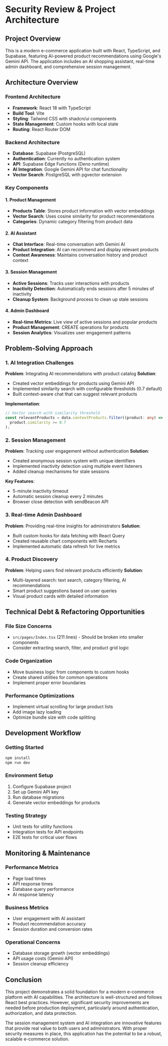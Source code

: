 
# Security Review & Project Architecture

## Project Overview

This is a modern e-commerce application built with React, TypeScript, and Supabase, featuring AI-powered product recommendations using Google's Gemini API. The application includes an AI shopping assistant, real-time admin dashboard, and comprehensive session management.

## Architecture Overview

### Frontend Architecture
- **Framework**: React 18 with TypeScript
- **Build Tool**: Vite
- **Styling**: Tailwind CSS with shadcn/ui components
- **State Management**: Custom hooks with local state
- **Routing**: React Router DOM

### Backend Architecture
- **Database**: Supabase (PostgreSQL)
- **Authentication**: Currently no authentication system
- **API**: Supabase Edge Functions (Deno runtime)
- **AI Integration**: Google Gemini API for chat functionality
- **Vector Search**: PostgreSQL with pgvector extension

### Key Components

#### 1. Product Management
- **Products Table**: Stores product information with vector embeddings
- **Vector Search**: Uses cosine similarity for product recommendations
- **Categories**: Dynamic category filtering from product data

#### 2. AI Assistant
- **Chat Interface**: Real-time conversation with Gemini AI
- **Product Integration**: AI can recommend and display relevant products
- **Context Awareness**: Maintains conversation history and product context

#### 3. Session Management
- **Active Sessions**: Tracks user interactions with products
- **Inactivity Detection**: Automatically ends sessions after 5 minutes of inactivity
- **Cleanup System**: Background process to clean up stale sessions

#### 4. Admin Dashboard
- **Real-time Metrics**: Live view of active sessions and popular products
- **Product Management**: CREATE operations for products
- **Session Analytics**: Visualizes user engagement patterns

## Problem-Solving Approach

### 1. AI Integration Challenges

**Problem**: Integrating AI recommendations with product catalog
**Solution**: 
- Created vector embeddings for products using Gemini API
- Implemented similarity search with configurable thresholds (0.7 default)
- Built context-aware chat that can suggest relevant products

**Implementation**:
```typescript
// Vector search with similarity threshold
const relevantProducts = data.contextProducts.filter((product: any) => 
  product.similarity >= 0.7
);
```

### 2. Session Management

**Problem**: Tracking user engagement without authentication
**Solution**:
- Created anonymous session system with unique identifiers
- Implemented inactivity detection using multiple event listeners
- Added cleanup mechanisms for stale sessions

**Key Features**:
- 5-minute inactivity timeout
- Automatic session cleanup every 2 minutes
- Browser close detection with sendBeacon API

### 3. Real-time Admin Dashboard

**Problem**: Providing real-time insights for administrators
**Solution**:
- Built custom hooks for data fetching with React Query
- Created reusable chart components with Recharts
- Implemented automatic data refresh for live metrics

### 4. Product Discovery

**Problem**: Helping users find relevant products efficiently
**Solution**:
- Multi-layered search: text search, category filtering, AI recommendations
- Smart product suggestions based on user queries
- Visual product cards with detailed information

## Technical Debt & Refactoring Opportunities

### File Size Concerns
- `src/pages/Index.tsx` (211 lines) - Should be broken into smaller components
- Consider extracting search, filter, and product grid logic

### Code Organization
- Move business logic from components to custom hooks
- Create shared utilities for common operations
- Implement proper error boundaries

### Performance Optimizations
- Implement virtual scrolling for large product lists
- Add image lazy loading
- Optimize bundle size with code splitting

## Development Workflow

### Getting Started
```bash
npm install
npm run dev
```

### Environment Setup
1. Configure Supabase project
2. Set up Gemini API key
3. Run database migrations
4. Generate vector embeddings for products

### Testing Strategy
- Unit tests for utility functions
- Integration tests for API endpoints
- E2E tests for critical user flows

## Monitoring & Maintenance

### Performance Metrics
- Page load times
- API response times
- Database query performance
- AI response latency

### Business Metrics
- User engagement with AI assistant
- Product recommendation accuracy
- Session duration and conversion rates

### Operational Concerns
- Database storage growth (vector embeddings)
- API usage costs (Gemini API)
- Session cleanup efficiency

## Conclusion

This project demonstrates a solid foundation for a modern e-commerce platform with AI capabilities. The architecture is well-structured and follows React best practices. However, significant security improvements are needed before production deployment, particularly around authentication, authorization, and data protection.

The session management system and AI integration are innovative features that provide real value to both users and administrators. With proper security measures in place, this application has the potential to be a robust, scalable e-commerce solution.
